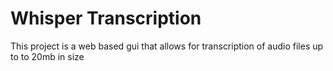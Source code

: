 # Whisper Transcription

This project is a web based gui that allows for transcription of audio files up to to 20mb in size
